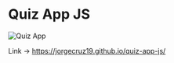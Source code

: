 # Quiz App JS

![Quiz App](https://repository-images.githubusercontent.com/318896947/9397ba00-3714-11eb-972f-59c248fc738b)

Link -> https://jorgecruz19.github.io/quiz-app-js/
